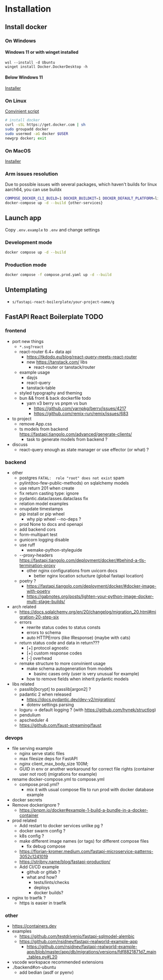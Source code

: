 # Installation

## Install docker

### On Windows

#### Windows 11 or with winget installed

```pwsh
wsl --install -d Ubuntu
winget install Docker.DockerDesktop -h
```

#### Below Windows 11

[Installer](https://desktop.docker.com/win/main/amd64/Docker%20Desktop%20Installer.exe)

### On Linux

[Convinient script](https://docs.docker.com/engine/install/ubuntu/#install-using-the-convenience-script)

```sh
# install docker
curl -sSL https://get.docker.com | sh
sudo groupadd docker
sudo usermod -aG docker $USER
newgrp docker; exit
```

### On MacOS

[Installer](https://docs.docker.com/desktop/install/mac-install/)

### Arm issues resolution

Due to possible issues with several packages, which haven't builds for linux aarch64, you can use buildx

```sh
COMPOSE_DOCKER_CLI_BUILD=1 DOCKER_BUILDKIT=1 DOCKER_DEFAULT_PLATFORM=linux/amd64 docker-compose up -d --build {issued-service}
docker-compose up -d --build {other-services}
```

## Launch app

Copy `.env.example` to `.env` and change settings

### Development mode

```sh
docker compose up -d --build
```

### Production mode

```sh
docker compose -f compose.prod.yaml up -d --build
```

## Untemplating

- `s/fastapi-react-boilerplate/your-project-name/g`

## FastAPI React Boilerplate TODO

### frontend

- port new things
  - `*.svg?react`
  - react-router 6.4+ data api
    - <https://tkdodo.eu/blog/react-query-meets-react-router>
    - new <https://tanstack.com/> libs
      - react-router or tanstack/router
  - example usage
    - dayjs
    - react-query
    - tanstack-table
  - styled typography and theming
  - bun && front & back dockerfile todo
    - yarn v3 berry vs pnpm vs bun
      - <https://github.com/yarnpkg/berry/issues/4217>
      - <https://github.com/remix-run/remix/issues/683>
- to project
  - remove App.css
  - ts models from backend <https://fastapi.tiangolo.com/advanced/generate-clients/>
    - task to generate models from backend ?
- discuss
  - react-query enough as state manager or use effector (or what) ?

### backend

- other
  - postgres `FATAL:  role "root" does not exist` spam
  - pylint(too-few-public-methods) on sqlalchemy models
  - use return 201 when create
  - fix return casting type: ignore
  - pydantic.dataclasses.dataclass fix
  - relation model examples
  - onupdate timestamps
  - pip install or pip wheel
    - why pip wheel --no-deps ?
  - prod None to docs and openapi
  - add backend cors
  - form-multipart test
  - gunicorn logging disable
  - use ruff
    - wemake-python-styleguide
  - --proxy-headers <https://fastapi.tiangolo.com/deployment/docker/#behind-a-tls-termination-proxy>
    - other nginx configurations from uvicorn docs
      - better nginx location sctucture (global fastapi location)
  - poetry ?
    - <https://fastapi.tiangolo.com/deployment/docker/#docker-image-with-poetry>
    - <https://gabnotes.org/posts/lighten-your-python-image-docker-multi-stage-builds/>
- arch related
  - <https://docs.sqlalchemy.org/en/20/changelog/migration_20.html#migration-20-step-six>
  - errors
    - rewrite status codes to status consts
    - errors to schema
    - auto HTTPErrors (like IResponse) (maybe with cats)
  - return status code and data in return???
    - [+] protocol agnostic
    - [+] custom response codes
    - [-] overhead
  - remake structure to more convinient usage
    - make schema autogeneration from models
      - basinc cases only (user is very unusual for example)
    - how to remove fields when inherit pydantic models
- libs related
  - passlib[bcrypt] to passlib[argon2] ?
  - padantic 2 when released
    - <https://docs.pydantic.dev/dev-v2/migration/>
    - dotenv settings parsing
  - loguru -> default logging ? (with <https://github.com/hynek/structlog>)
  - pendulium
  - apscheduler 4
  - <https://github.com/faust-streaming/faust>

### devops

- file serving example
  - nginx serve static files
  - max filesize deps for FastAPI
  - nginx client_max_body_size 100M;
  - GUID in env or another workaround for correct file rights (container user not root) (migrations for example)
- rename docker-compose.yml to compose.yml
  - compose.prod.yml?
    - mix it with usual compose file to run prod with docker database example
- docker secrets
- Remove dockerignore ?
  - <https://pnpm.io/docker#example-1-build-a-bundle-in-a-docker-container>
- prod related
  - Add restart to docker services unlike pg ?
  - docker swarm config ?
  - k8s config ?
  - make different image names (or tags) for different compose files
    - fix debug compose
  - <https://florian-kromer.medium.com/fastapi-microservice-patterns-3052c1241019>
  - <https://stribny.name/blog/fastapi-production/>
  - Add CI/CD example
    - github or gitlab ?
    - what and how?
      - tests/lints/checks
      - deploys
      - docker builds?
- nginx to traefik ?
  - https is easier in traefik

### other

- <https://containers.dev>
- examples
  - <https://github.com/testdrivenio/fastapi-sqlmodel-alembic>
  - <https://github.com/nsidnev/fastapi-realworld-example-app>
    - <https://github.com/nsidnev/fastapi-realworld-example-app/blob/master/app/db/migrations/versions/fdf8821871d7_main_tables.py#L20>
- vscode workspace recommended extensions
- ./backend#on-ubuntu
  - add bedian (asdf or pyenv)
